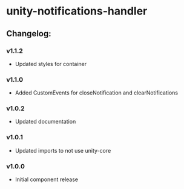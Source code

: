 # unity-notifications-handler

## Changelog:

### v1.1.2
- Updated styles for container

### v1.1.0
 - Added CustomEvents for closeNotification and clearNotifications

### v1.0.2
 - Updated documentation

### v1.0.1
 - Updated imports to not use unity-core

### v1.0.0
 - Initial component release